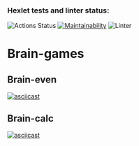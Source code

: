 ### Hexlet tests and linter status:
![Actions Status](https://github.com/Yar56/frontend-project-lvl1/workflows/hexlet-check/badge.svg)
[![Maintainability](https://api.codeclimate.com/v1/badges/a99a88d28ad37a79dbf6/maintainability)](https://codeclimate.com/github/codeclimate/codeclimate/maintainability)
![Linter](https://github.com/Yar56/frontend-project-lvl1/workflows/Linter/badge.svg)

# Brain-games

## Brain-even 
[![asciicast](https://asciinema.org/a/skA7w85X9nDvUIepFw0gUVEJE.svg)](https://asciinema.org/a/skA7w85X9nDvUIepFw0gUVEJE)

## Brain-calc
[![asciicast](https://asciinema.org/a/tkMWNCWrD2aWHPIuzi6xXVZi3.svg)](https://asciinema.org/a/tkMWNCWrD2aWHPIuzi6xXVZi3)


